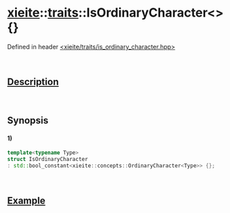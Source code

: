 # [xieite](../../xieite.md)\:\:[traits](../../traits.md)\:\:IsOrdinaryCharacter\<\> \{\}
Defined in header [<xieite/traits/is_ordinary_character.hpp>](../../../include/xieite/traits/is_ordinary_character.hpp)

&nbsp;

## [Description](../concepts/ordinary_character.md#Description)

&nbsp;

## Synopsis
#### 1)
```cpp
template<typename Type>
struct IsOrdinaryCharacter
: std::bool_constant<xieite::concepts::OrdinaryCharacter<Type>> {};
```

&nbsp;

## [Example](../concepts/ordinary_character.md#Example)
